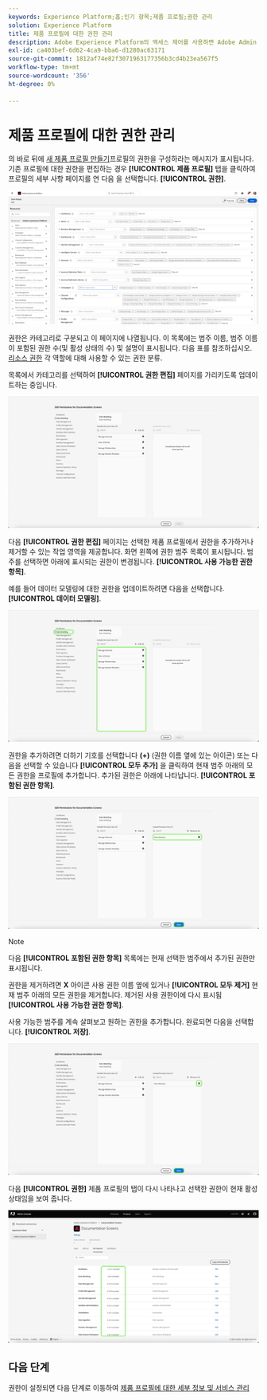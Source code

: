 ```yaml
---
keywords: Experience Platform;홈;인기 항목;제품 프로필;권한 관리
solution: Experience Platform
title: 제품 프로필에 대한 권한 관리
description: Adobe Experience Platform의 액세스 제어를 사용하면 Adobe Admin Console을 사용하여 다양한 Platform 기능에 대한 역할과 권한을 관리할 수 있습니다. 이 문서는 Platform용 제품 프로필에 대한 권한을 관리하는 방법에 대한 안내서 역할을 합니다.
exl-id: ca403bef-6d62-4ca9-bba6-d1280ac63171
source-git-commit: 1812af74e82f3071963177356b3cd4b23ea567f5
workflow-type: tm+mt
source-wordcount: '356'
ht-degree: 0%

---
```


# 제품 프로필에 대한 권한 관리

의 바로 뒤에 [새 제품 프로필 만들기](#create-a-new-product-profile)프로필의 권한을 구성하라는 메시지가 표시됩니다. 기존 프로필에 대한 권한을 편집하는 경우 **[!UICONTROL 제품 프로필]** 탭을 클릭하여 프로필의 세부 사항 페이지를 연 다음 을 선택합니다. **[!UICONTROL 권한]**.

![권한](../images/permissions.png)

권한은 카테고리로 구분되고 이 페이지에 나열됩니다. 이 목록에는 범주 이름, 범주 이름이 포함된 권한 수(및 활성 상태의 수) 및 설명이 표시됩니다. 다음 표를 참조하십시오. [리소스 권한](/help/access-control/home.md#permissions) 각 역할에 대해 사용할 수 있는 권한 분류.

목록에서 카테고리를 선택하여 **[!UICONTROL 권한 편집]** 페이지를 가리키도록 업데이트하는 중입니다.

![편집 권한](../images/edit-permissions.png)

다음 **[!UICONTROL 권한 편집]** 페이지는 선택한 제품 프로필에서 권한을 추가하거나 제거할 수 있는 작업 영역을 제공합니다. 화면 왼쪽에 권한 범주 목록이 표시됩니다. 범주를 선택하면 아래에 표시되는 권한이 변경됩니다. **[!UICONTROL 사용 가능한 권한 항목]**.

예를 들어 데이터 모델링에 대한 권한을 업데이트하려면 다음을 선택합니다. **[!UICONTROL 데이터 모델링]**.

![프로필 관리](../images/profile-management.png)

권한을 추가하려면 더하기 기호를 선택합니다 **(+)** (권한 이름 옆에 있는 아이콘) 또는 다음을 선택할 수 있습니다 **[!UICONTROL 모두 추가]** 을 클릭하여 현재 범주 아래의 모든 권한을 프로필에 추가합니다. 추가된 권한은 아래에 나타납니다. **[!UICONTROL 포함된 권한 항목]**.

![add-permission](../images/add-permission.png)

>[!NOTE]
>
>다음 **[!UICONTROL 포함된 권한 항목]** 목록에는 현재 선택한 범주에서 추가된 권한만 표시됩니다.

권한을 제거하려면 **X** 아이콘 사용 권한 이름 옆에 있거나 **[!UICONTROL 모두 제거]** 현재 범주 아래의 모든 권한을 제거합니다. 제거된 사용 권한이에 다시 표시됨 **[!UICONTROL 사용 가능한 권한 항목]**.

사용 가능한 범주를 계속 살펴보고 원하는 권한을 추가합니다. 완료되면 다음을 선택합니다. **[!UICONTROL 저장]**.

![remove-permisson](../images/remove-permission.png)

다음 **[!UICONTROL 권한]** 제품 프로필의 탭이 다시 나타나고 선택한 권한이 현재 활성 상태임을 보여 줍니다.

![권한 업데이트됨](../images/permissions-updated.png)

## 다음 단계

권한이 설정되면 다음 단계로 이동하여 [제품 프로필에 대한 세부 정보 및 서비스 관리](details-and-services.md)
